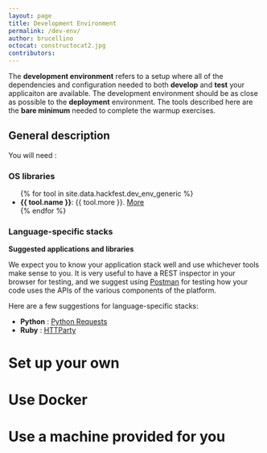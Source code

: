 ```yaml
---
layout: page
title: Development Environment
permalink: /dev-env/
author: brucellino
octocat: constructocat2.jpg
contributors:
---
```


The **development environment** refers to a setup where all of the dependencies and configuration needed to both **develop** and **test** your applicaiton are available. The development environment should be as close as possible to the **deployment** environment. The tools described here are the **bare minimum** needed to complete the warmup exercises.

## General description

You will need :

### OS libraries

<ul>
{% for tool in site.data.hackfest.dev_env_generic %}
<li>
  <span class="devicons devicons-{{ tool.icon }}" style="font-size: 2em;"></span><strong>{{ tool.name }}</strong>: {{ tool.more }}.
  <a href="{{ tool.link.url }}" class="btn btn-small">More</a>
</li>
{% endfor %}
</ul>

### Language-specific stacks

**Suggested applications and libraries**

We expect you to know your application stack well and use whichever tools make sense to you. It is very useful to have a REST inspector in your browser for testing, and we suggest using [Postman](https://www.getpostman.com/) for testing how your code uses the APIs of the various components of the platform.



Here are a few suggestions for language-specific stacks:


  * <span class="devicons devicons-python"></span>**Python** : [Python Requests](http://docs.python-requests.org/en/master/)
  * <span class="devicons devicons-ruby"></span>**Ruby** : [HTTParty](http://johnnunemaker.com/httparty/)



# Set up your own



# Use Docker

# Use a machine provided for you
